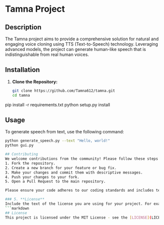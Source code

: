 # Tamna Project

## Description
The Tamna project aims to provide a comprehensive solution for natural and engaging voice cloning using TTS (Text-to-Speech) technology. Leveraging advanced models, the project can generate human-like speech that is indistinguishable from real human voices.


## Installation
1. **Clone the Repository:**
   ```bash
   git clone https://github.com/Tamna612/tamna.git
   cd tamna
pip install -r requirements.txt
python setup.py install

## Usage
To generate speech from text, use the following command:
   ```bash
   python generate_speech.py --text "Hello, world!"
python gui.py

## Contributing
We welcome contributions from the community! Please follow these steps to contribute:
1. Fork the repository.
2. Create a new branch for your feature or bug fix.
3. Make your changes and commit them with descriptive messages.
4. Push your changes to your fork.
5. Open a Pull Request to the main repository.

Please ensure your code adheres to our coding standards and includes tests where applicable.

### 5. **License**
Include the text of the license you are using for your project. For example, if you chose the MIT License, you can copy the text from the license file:
```markdown
## License
This project is licensed under the MIT License - see the [LICENSE](LICENSE) file for details.
